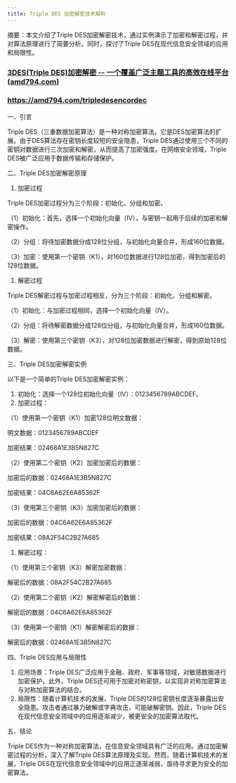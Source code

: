 ```yaml
---
title: Triple DES 加密解密技术解析
---
```




摘要：本文介绍了Triple DES加密解密技术，通过实例演示了加密和解密过程，并对算法原理进行了简要分析。同时，探讨了Triple DES在现代信息安全领域的应用和局限性。

### [3DES(Triple DES)加密解密 -- 一个覆盖广泛主题工具的高效在线平台(amd794.com)](https://amd794.com/tripledesencordec)

### https://amd794.com/tripledesencordec

一、引言

Triple DES（三重数据加密算法）是一种对称加密算法，它是DES加密算法的扩展。由于DES算法存在密钥长度较短的安全隐患，Triple DES通过使用三个不同的密钥对数据进行三次加密和解密，从而提高了加密强度。在网络安全领域，Triple DES被广泛应用于数据传输和存储保护。

二、Triple DES加密解密原理

1. 加密过程

Triple DES加密过程分为三个阶段：初始化、分组和加密。

（1）初始化：首先，选择一个初始化向量（IV），与密钥一起用于后续的加密和解密操作。

（2）分组：将待加密数据分成128位分组，与初始化向量合并，形成160位数据。

（3）加密：使用第一个密钥（K1），对160位数据进行128位加密，得到加密后的128位数据。

1. 解密过程

Triple DES解密过程与加密过程相反，分为三个阶段：初始化、分组和解密。

（1）初始化：与加密过程相同，选择一个初始化向量（IV）。

（2）分组：将待解密数据分成128位分组，与初始化向量合并，形成160位数据。

（3）解密：使用第三个密钥（K3），对128位加密数据进行解密，得到原始128位数据。

三、Triple DES加密解密实例

以下是一个简单的Triple DES加密解密实例：

1. 初始化：选择一个128位初始化向量（IV）：0123456789ABCDEF。
2. 加密过程：

（1）使用第一个密钥（K1）加密128位明文数据：

明文数据：0123456789ABCDEF

加密结果：02468A1E3B5N827C

（2）使用第二个密钥（K2）加密加密后的数据：

加密后的数据：02468A1E3B5N827C

加密结果：04C6A62E6A85362F

（3）使用第三个密钥（K3）加密加密后的数据：

加密后的数据：04C6A62E6A85362F

加密结果：08A2F54C2B27A685

1. 解密过程：

（1）使用第三个密钥（K3）解密加密数据：

解密后的数据：08A2F54C2B27A685

（2）使用第二个密钥（K2）解密解密后的数据：

解密后的数据：04C6A62E6A85362F

（3）使用第一个密钥（K1）解密解密后的数据：

解密后的数据：02468A1E3B5N827C

四、Triple DES应用与局限性

1. 应用场景：Triple DES广泛应用于金融、政府、军事等领域，对敏感数据进行加密保护。此外，Triple DES还可用于加密对称密钥，以实现非对称加密算法与对称加密算法的结合。
2. 局限性：随着计算机技术的发展，Triple DES的128位密钥长度逐渐暴露出安全隐患。攻击者通过暴力破解或字典攻击，可能破解密钥。因此，Triple DES在现代信息安全领域中的应用逐渐减少，被更安全的加密算法取代。

五、结论

Triple DES作为一种对称加密算法，在信息安全领域具有广泛的应用。通过加密解密过程的分析，深入了解Triple DES算法原理及实现。然而，随着计算机技术的发展，Triple DES在现代信息安全领域中的应用正逐渐减弱，亟待寻求更为安全的加密算法。

 

